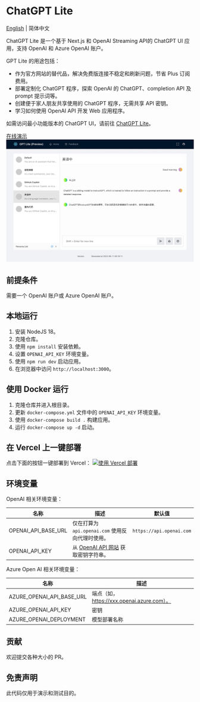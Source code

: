 # ChatGPT Lite

[English](./README.md) | 简体中文

ChatGPT Lite 是一个基于 Next.js 和 OpenAI Streaming API的 ChatGPT UI 应用，支持 OpenAI 和 Azure OpenAI 账户。

GPT Lite 的用途包括：
- 作为官方网站的替代品，解决免费版连接不稳定和刷新问题，节省 Plus 订阅费用。
- 部署定制化 ChatGPT 程序，探索 OpenAI 的 ChatGPT、completion API 及 prompt 提示词等。
- 创建便于家人朋友共享使用的 ChatGPT 程序，无需共享 API 密钥。
- 学习如何使用 OpenAI API 开发 Web 应用程序。

如需访问最小功能版本的 ChatGPT UI，请前往 [ChatGPT Lite](https://github.com/blrchen/chatgpt-minimal)。

[在线演示](https://chatgpt-lite.vercel.app)
![演示](./docs/images/demo.zh-CN.jpg)

## 前提条件

需要一个 OpenAI 账户或 Azure OpenAI 账户。

## 本地运行

1. 安装 NodeJS 18。
2. 克隆仓库。
3. 使用 `npm install` 安装依赖。
4. 设置 `OPENAI_API_KEY` 环境变量。
5. 使用 `npm run dev` 启动应用。
6. 在浏览器中访问 `http://localhost:3000`。

## 使用 Docker 运行

1. 克隆仓库并进入根目录。
2. 更新 `docker-compose.yml` 文件中的 `OPENAI_API_KEY` 环境变量。
3. 使用 `docker-compose build .` 构建应用。
4. 运行 `docker-compose up -d` 启动。

## 在 Vercel 上一键部署

点击下面的按钮一键部署到 Vercel：
[![使用 Vercel 部署](https://vercel.com/button)](https://vercel.com/new/clone?repository-url=https%3A%2F%2Fgithub.com%2Fblrchen%2Fchatgpt-lite&project-name=chatgpt-lite&framework=nextjs&repository-name=chatgpt-lite)

## 环境变量

OpenAI 相关环境变量：

| 名称                | 描述                                                                                                    | 默认值                   |
|---------------------|-------------------------------------------------------------------------------------------------------|------------------------|
| OPENAI_API_BASE_URL | 仅在打算为 `api.openai.com` 使用反向代理时使用。                                                        | `https://api.openai.com` |
| OPENAI_API_KEY      | 从 [OpenAI API 网站](https://platform.openai.com/account/api-keys) 获取密钥字符串。                     |

Azure Open AI 相关环境变量：

| 名称                       | 描述                                         |
|----------------------------|----------------------------------------------|
| AZURE_OPENAI_API_BASE_URL  | 端点（如，https://xxx.openai.azure.com）。     |
| AZURE_OPENAI_API_KEY       | 密钥                                         |
| AZURE_OPENAI_DEPLOYMENT    | 模型部署名称                                   |

## 贡献

欢迎提交各种大小的 PR。

## 免责声明

此代码仅用于演示和测试目的。
